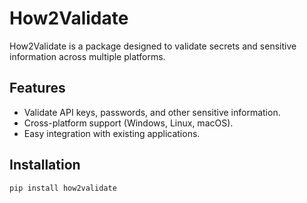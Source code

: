 # How2Validate

How2Validate is a package designed to validate secrets and sensitive information across multiple platforms.

## Features

- Validate API keys, passwords, and other sensitive information.
- Cross-platform support (Windows, Linux, macOS).
- Easy integration with existing applications.

## Installation

```bash
pip install how2validate
